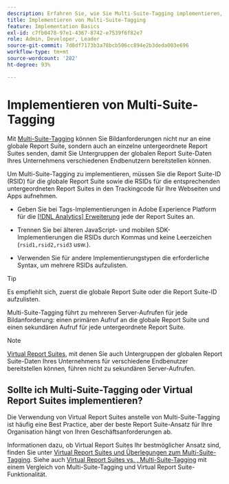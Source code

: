 ```yaml
---
description: Erfahren Sie, wie Sie Multi-Suite-Tagging implementieren, um Bildanforderungen an mehrere Report Suites zu senden.
title: Implementieren von Multi-Suite-Tagging
feature: Implementation Basics
exl-id: c7fb0478-97e1-4367-8742-e7539f6f82e7
role: Admin, Developer, Leader
source-git-commit: 7d8df7173b3a78bcb506cc894e2b3deda003e696
workflow-type: tm+mt
source-wordcount: '282'
ht-degree: 93%

---
```


# Implementieren von Multi-Suite-Tagging

Mit [Multi-Suite-Tagging](/help/admin/admin/c-manage-report-suites/rollup-report-suite.md) können Sie Bildanforderungen nicht nur an eine globale Report Suite, sondern auch an einzelne untergeordnete Report Suites senden, damit Sie Untergruppen der globalen Report Suite-Daten Ihres Unternehmens verschiedenen Endbenutzern bereitstellen können.

Um Multi-Suite-Tagging zu implementieren, müssen Sie die Report Suite-ID (RSID) für die globale Report Suite sowie die RSIDs für die entsprechenden untergeordneten Report Suites in den Trackingcode für Ihre Webseiten und Apps aufnehmen.

* Geben Sie bei Tags-Implementierungen in Adobe Experience Platform für die [[!DNL Analytics] Erweiterung](https://experienceleague.adobe.com/docs/experience-platform/tags/extensions/adobe/analytics/overview.html?lang=de) jede der Report Suites an.

* Trennen Sie bei älteren JavaScript- und mobilen SDK-Implementierungen die RSIDs durch Kommas und keine Leerzeichen (`rsid1,rsid2,rsid3` usw.).

* Verwenden Sie für andere Implementierungstypen die erforderliche Syntax, um mehrere RSIDs aufzulisten.

>[!TIP]
>
> Es empfiehlt sich, zuerst die globale Report Suite oder die Report Suite-ID aufzulisten.

Multi-Suite-Tagging führt zu mehreren Server-Aufrufen für jede Bildanforderung: einen primären Aufruf an die globale Report Suite und einen sekundären Aufruf für jede untergeordnete Report Suite.

>[!NOTE]
>
> [Virtual Report Suites](/help/components/vrs/vrs-about.md), mit denen Sie auch Untergruppen der globalen Report Suite-Daten Ihres Unternehmens für verschiedene Endbenutzer bereitstellen können, führen nicht zu sekundären Server-Aufrufen.

## Sollte ich Multi-Suite-Tagging oder Virtual Report Suites implementieren?

Die Verwendung von Virtual Report Suites anstelle von Multi-Suite-Tagging ist häufig eine Best Practice, aber der beste Report Suite-Ansatz für Ihre Organisation hängt von Ihren Geschäftsanforderungen ab.

Informationen dazu, ob Virtual Report Suites Ihr bestmöglicher Ansatz sind, finden Sie unter [Virtual Report Suites und Überlegungen zum Multi-Suite-Tagging](/help/components/vrs/vrs-considerations.md). Siehe auch [Virtual Report Suites vs. , Multi-Suite-Tagging](/help/components/vrs/vrs-about.md#section_317E4D21CCD74BC38166D2F57D214F78) mit einem Vergleich von Multi-Suite-Tagging und Virtual Report Suite-Funktionalität.
